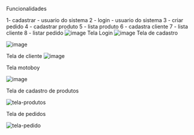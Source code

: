 Funcionalidades

1- cadastrar - usuario do sistema 
2 - login - usuario do sistema 
3 - criar pedido
4 - cadastrar produto
5 - lista produto
6 - cadastra cliente 
7 - lista cliente 
8 - listar pedido
![image](https://github.com/carlosgomessouza/Pizzaria-Senac/assets/126069225/ed96113d-a2ec-4b3d-a5f4-d345bf3f967c)
Tela Login
![image](https://github.com/carlosgomessouza/Pizzaria-Senac/assets/126069225/67936718-2c2f-4d9d-b572-e3161aa08779)
Tela de cadastro

![image](https://github.com/carlosgomessouza/Pizzaria-Senac/assets/48370614/8b5e9a27-d4b3-42fe-945c-80f46ab0a70f)

Tela de cliente
![image](https://github.com/carlosgomessouza/Pizzaria-Senac/assets/143851063/6b7f396f-3a23-4928-b6ff-6f1114818a0c)

Tela motoboy

![image](https://github.com/carlosgomessouza/Pizzaria-Senac/assets/48370614/b0d97d69-afc2-46db-aee9-1a20d1d57b7c)


Tela de cadastro de produtos


![tela-produtos](https://github.com/carlosgomessouza/Pizzaria-Senac/assets/102757641/c16946c4-8c74-47b4-af02-523fddc672ac)


Tela de pedidos


![tela-pedido](https://github.com/carlosgomessouza/Pizzaria-Senac/assets/102757641/03dff1bc-8a70-4b7a-9655-56321486b84d)

